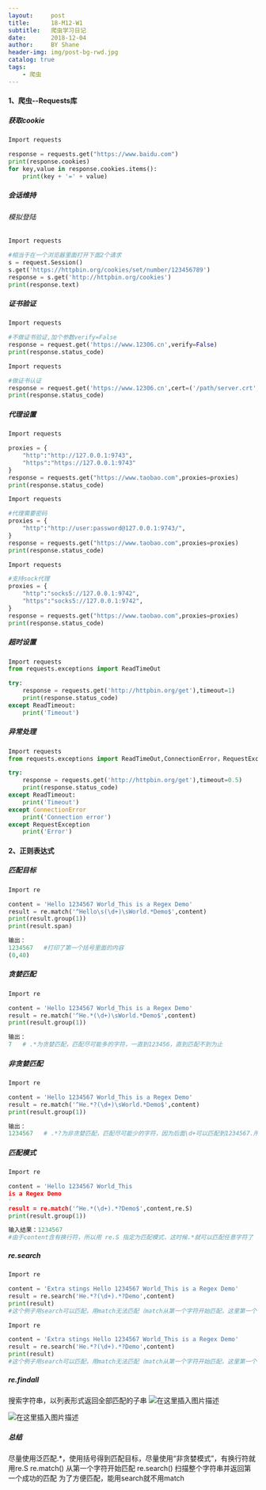 ```yaml
---
layout:     post
title:      18-M12-W1
subtitle:   爬虫学习日记
date:       2018-12-04
author:     BY Shane
header-img: img/post-bg-rwd.jpg
catalog: true
tags:
    - 爬虫
---
```


#### 1、爬虫--Requests库
##### 获取cookie
```python
Import requests

response = requests.get("https://www.baidu.com")
print(response.cookies)
for key,value in response.cookies.items():
    print(key + '=' + value)
```

##### 会话维持
###### 模拟登陆
```python
Import requests

#相当于在一个浏览器里面打开下面2个请求
s = request.Session()  
s.get('https://httpbin.org/cookies/set/number/123456789')
response = s.get('http://httpbin.org/cookies')
print(response.text)

```
##### 证书验证
```python
Import requests

#不做证书验证,加个参数verify=False
response = request.get('https://www.12306.cn',verify=False)
print(response.status_code)
```
```python
Import requests

#做证书认证
response = request.get('https://www.12306.cn',cert=('/path/server.crt','/path/key'))
print(response.status_code)
```

##### 代理设置
```python
Import requests

proxies = {
    "http":"http://127.0.0.1:9743",
    "https":"https://127.0.0.1:9743"
}
response = requests.get("https://www.taobao.com",proxies=proxies)
print(response.status_code)
```
```python
Import requests

#代理需要密码
proxies = {
    "http":"http://user:password@127.0.0.1:9743/",
}
response = requests.get("https://www.taobao.com",proxies=proxies)
print(response.status_code)
```
```python
Import requests

#支持sock代理
proxies = {
    "http":"socks5://127.0.0.1:9742",
    "https":"socks5://127.0.0.1:9742",
}
response = requests.get("https://www.taobao.com",proxies=proxies)
print(response.status_code)
```

##### 超时设置
```python
Import requests
from requests.exceptions import ReadTimeOut

try:
    response = requests.get('http://httpbin.org/get'),timeout=1)
    print(response.status_code)
except ReadTimeout:
    print('Timeout')
```

##### 异常处理
```python
Import requests
from requests.exceptions import ReadTimeOut,ConnectionError，RequestException

try:
    response = requests.get('http://httpbin.org/get'),timeout=0.5)
    print(response.status_code)
except ReadTimeout:
    print('Timeout')
except ConnectionError
    print('Connection error')
except RequestException
    print('Error')
```

#### 2、正则表达式

##### 匹配目标
```python
Import re

content = 'Hello 1234567 World_This is a Regex Demo'
result = re.match('^Hello\s(\d+)\sWorld.*Demo$',content)
print(result.group(1))
print(result.span)

输出：
1234567   #打印了第一个括号里面的内容
(0,40)
```
##### 贪婪匹配
```python
Import re

content = 'Hello 1234567 World_This is a Regex Demo'
result = re.match('^He.*(\d+)\sWorld.*Demo$',content)
print(result.group(1))

输出：
7   # .*为贪婪匹配，匹配尽可能多的字符，一直到123456，直到匹配不到为止
```
##### 非贪婪匹配
```python
Import re

content = 'Hello 1234567 World_This is a Regex Demo'
result = re.match('^He.*?(\d+)\sWorld.*Demo$',content)
print(result.group(1))

输出：
1234567   # .*?为非贪婪匹配，匹配尽可能少的字符，因为后面\d+可以匹配到1234567.所以.*?就不会去匹配这些数字
```
##### 匹配模式
```python
Import re

content = 'Hello 1234567 World_This
is a Regex Demo
'
result = re.match('^He.*(\d+).*?Demo$',content,re.S)
print(result.group(1))

输入结果：1234567
#由于content含有换行符，所以用 re.S 指定为匹配模式，这时候.*就可以匹配任意字符了
```
#####  re.search
```python
Import re

content = 'Extra stings Hello 1234567 World_This is a Regex Demo'
result = re.search('He.*?(\d+).*?Demo',content)
print(result)
#这个例子用search可以匹配，用match无法匹配（match从第一个字符开始匹配，这里第一个字符就错了）
```
```python
Import re

content = 'Extra stings Hello 1234567 World_This is a Regex Demo'
result = re.search('He.*?(\d+).*?Demo',content)
print(result)
#这个例子用search可以匹配，用match无法匹配（match从第一个字符开始匹配，这里第一个字符就错了）
```
#####  re.findall
搜索字符串，以列表形式返回全部匹配的子串
![在这里插入图片描述](https://img-blog.csdnimg.cn/20181204115056456.jpg?x-oss-process=image/watermark,type_ZmFuZ3poZW5naGVpdGk,shadow_10,text_aHR0cHM6Ly9ibG9nLmNzZG4ubmV0L3Nvbnl2,size_16,color_FFFFFF,t_70)

![在这里插入图片描述](https://img-blog.csdnimg.cn/20181205091814368.jpg?x-oss-process=image/watermark,type_ZmFuZ3poZW5naGVpdGk,shadow_10,text_aHR0cHM6Ly9ibG9nLmNzZG4ubmV0L3Nvbnl2,size_16,color_FFFFFF,t_70)

#####  总结
尽量使用泛匹配.*，使用括号得到匹配目标，尽量使用“非贪婪模式”，有换行符就用re.S
re.match() 从第一个字符开始匹配
re.search() 扫描整个字符串并返回第一个成功的匹配
为了方便匹配，能用search就不用match

